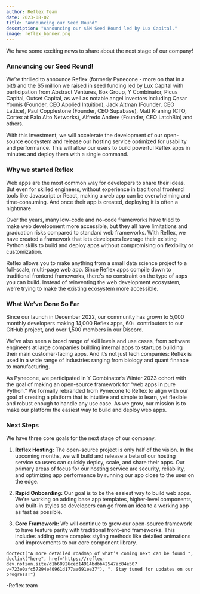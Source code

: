 ```yaml
---
author: Reflex Team
date: 2023-08-02
title: "Announcing our Seed Round"
description: "Announcing our $5M Seed Round led by Lux Capital."
image: reflex_banner.png
---
```


We have some exciting news to share about the next stage of our company!

### Announcing our Seed Round!

We’re thrilled to announce Reflex (formerly Pynecone - more on that in a bit!) and the $5 million we raised in seed funding led by Lux Capital with participation from Abstract Ventures, Box Group, Y Combinator, Picus Capital, Outset Capital, as well as notable angel investors including Qasar Younis (Founder, CEO Applied Intuition), Jack Altman (Founder, CEO Lattice), Paul Copplestone (Founder, CEO Supabase), Matt Kraning (CTO, Cortex at Palo Alto Networks), Alfredo Andere (Founder, CEO LatchBio) and others.

With this investment, we will accelerate the development of our open-source ecosystem and release our hosting service optimized for usability and performance. This will allow our users to build powerful Reflex apps in minutes and deploy them with a single command.


### Why we started Reflex

Web apps are the most common way for developers to share their ideas. But even for skilled engineers, without experience in traditional frontend tools like Javascript or React, making a web app can be overwhelming and time-consuming. And once their app is created, deploying it is often a nightmare.

Over the years, many low-code and no-code frameworks have tried to make web development more accessible, but they all have limitations and graduation risks compared to standard web frameworks. With Reflex, we have created a framework that lets developers leverage their existing Python skills to build and deploy apps without compromising on flexibility or customization.

Reflex allows you to make anything from a small data science project to a full-scale, multi-page web app. Since Reflex apps compile down to traditional frontend frameworks, there's no constraint on the type of apps you can build. Instead of reinventing the web development ecosystem, we're trying to make the existing ecosystem more accessible.


### What We’ve Done So Far

Since our launch in December 2022, our community has grown to 5,000 monthly developers making 14,000 Reflex apps, 60+ contributors to our GitHub project, and over 1,500 members in our Discord. 

We've also seen a broad range of skill levels and use cases, from software engineers at large companies building internal apps to startups building their main customer-facing apps. And it’s not just tech companies: Reflex is used in a wide range of industries ranging from biology and quant finance to manufacturing.

As Pynecone, we participated in Y Combinator’s Winter 2023 cohort with the goal of making an open-source framework for “web apps in pure Python.” We formally rebranded from Pynecone to Reflex to align with our goal of creating a platform that is intuitive and simple to learn, yet flexible and robust enough to handle any use case. As we grow, our mission is to make our platform the easiest way to build and deploy web apps. 


### Next Steps

We have three core goals for the next stage of our company.

1. **Reflex Hosting:** The open-source project is only half of the vision. In the upcoming months, we will build and release a beta of our hosting service so users can quickly deploy, scale, and share their apps. Our primary areas of focus for our hosting service are security, reliability, and optimizing app performance by running our app close to the user on the edge.

2. **Rapid Onboarding:** Our goal is to be the easiest way to build web apps. We're working on adding base app templates, higher-level components, and built-in styles so developers can go from an idea to a working app as fast as possible.

3. **Core Framework:** We will continue to grow our open-source framework to have feature parity with traditional front-end frameworks. This includes adding more complex styling methods like detailed animations and improvements to our core component library.  

```reflex
doctext("A more detailed roadmap of what’s coming next can be found ", doclink("here", href="https://reflex-dev.notion.site/d1b60926ced14914bdbb42547ac84e50?v=723e0afc57294e40961d177aa691ee37"), ". Stay tuned for updates on our progress!")
```

-Reflex team 
